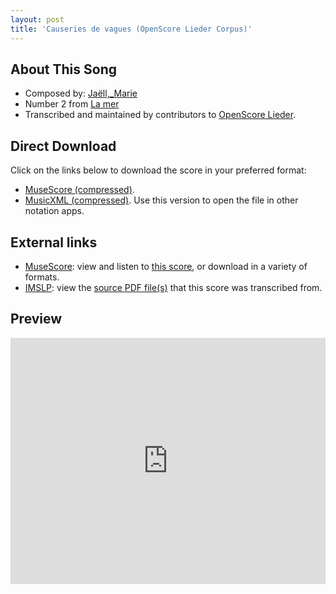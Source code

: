 ```yaml
---
layout: post
title: 'Causeries de vagues (OpenScore Lieder Corpus)'
---
```


## About This Song

- Composed by: [Jaëll,_Marie](https://fourscoreandmore.org/openscore/lieder/Jaëll,_Marie)
- Number 2 from [La mer](https://fourscoreandmore.org/openscore/lieder/Jaëll,_Marie/La_mer)
- Transcribed and maintained by contributors to [OpenScore Lieder].

[OpenScore Lieder]: https://musescore.com/openscore-lieder-corpus

## Direct Download

Click on the links below to download the score in your preferred format:
- [MuseScore (compressed)](https://github.com/openscore/lieder/blob/main/scores/Jaëll,_Marie/La_mer/2_Causeries_de_vagues/lc6156388.mscz?raw=true).
- [MusicXML (compressed)](https://github.com/openscore/lieder/blob/main/scores/Jaëll,_Marie/La_mer/2_Causeries_de_vagues/lc6156388.mxl?raw=true). Use this version to open the file in other notation apps.

## External links

- [MuseScore]: view and listen to [this score][MuseScore], or download in a variety of formats.
- [IMSLP]: view the [source PDF file(s)][IMSLP] that this score was transcribed from.

[MuseScore]: https://musescore.com/score/6156388
[IMSLP]: https://imslp.org/wiki/Special:ReverseLookup/624193

## Preview

<iframe width="100%" height="394" src="https://musescore.com/openscore-lieder-corpus/scores/6156388/embed" frameborder="0" allowfullscreen allow="autoplay; fullscreen"></iframe>

